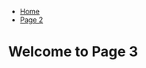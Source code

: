 <ul class="breadcrumb">
  <li><a href="index.html">Home</a></li>
  <li><a href="Page2.html">Page 2</a></li>
</ul>


<h1>Welcome to Page 3</h1>

